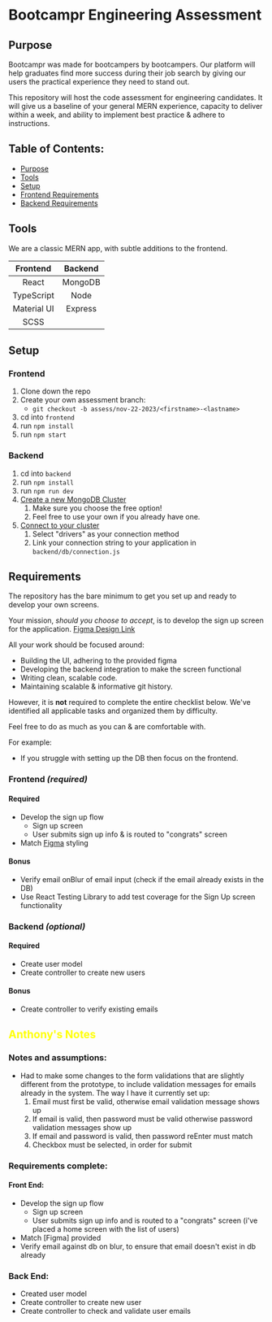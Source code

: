 # Bootcampr Engineering Assessment

## Purpose

Bootcampr was made for bootcampers by bootcampers.
Our platform will help graduates find more success during their job search by giving our users the practical experience they need to stand out.

This repository will host the code assessment for engineering candidates. It will give us a baseline of your general MERN experience, capacity to deliver within a week, and ability to implement best practice & adhere to instructions.

## Table of Contents:

- [Purpose](#purpose)
- [Tools](#tools)
- [Setup](#setup)
- [Frontend Requirements](#frontend-1)
- [Backend Requirements](#backend-1)

## Tools

We are a classic MERN app, with subtle additions to the frontend.

|  Frontend   | Backend |
| :---------: | :-----: |
|    React    | MongoDB |
| TypeScript  |  Node   |
| Material UI | Express |
|    SCSS     |         |

## Setup

### Frontend

1. Clone down the repo
1. Create your own assessment branch:
   - `git checkout -b assess/nov-22-2023/<firstname>-<lastname>`
1. cd into `frontend`
1. run `npm install`
1. run `npm start`

### Backend

1. cd into `backend`
1. run `npm install`
1. run `npm run dev`
1. [Create a new MongoDB Cluster](https://www.mongodb.com/docs/atlas/tutorial/deploy-free-tier-cluster/)
   1. Make sure you choose the free option!
   1. Feel free to use your own if you already have one.
1. [Connect to your cluster](https://www.mongodb.com/docs/atlas/tutorial/connect-to-your-cluster/)
   1. Select "drivers" as your connection method
   1. Link your connection string to your application in `backend/db/connection.js`

## Requirements

The repository has the bare minimum to get you set up and ready to develop your own screens.

Your mission, <i>should you choose to accept</i>, is to develop the sign up screen for the application.
[Figma Design Link](https://www.figma.com/file/kUfBFCzy7OjucjD9xOAUaZ/Untitled?type=design&node-id=1%3A17074&mode=design&t=0KhWulFNWTv3p0G6-1)

All your work should be focused around:

- Building the UI, adhering to the provided figma
- Developing the backend integration to make the screen functional
- Writing clean, scalable code.
- Maintaining scalable & informative git history.

However, it is <b>not</b> required to complete the entire checklist below. We've identified all applicable tasks and organized them by difficulty.

Feel free to do as much as you can & are comfortable with.

For example:

- If you struggle with setting up the DB then focus on the frontend.

### Frontend <i>(required)</i>

#### Required

- Develop the sign up flow
  - Sign up screen
  - User submits sign up info & is routed to "congrats" screen
- Match [Figma](https://www.figma.com/file/kUfBFCzy7OjucjD9xOAUaZ/Untitled?type=design&node-id=1%3A17074&mode=design&t=0KhWulFNWTv3p0G6-1) styling

#### Bonus

- Verify email onBlur of email input (check if the email already exists in the DB)
- Use React Testing Library to add test coverage for the Sign Up screen functionality

### Backend <i>(optional)</i>

#### Required

- Create user model
- Create controller to create new users

#### Bonus

- Create controller to verify existing emails


## <span style="color: yellow">Anthony's Notes</span>

### Notes and assumptions:

- Had to make some changes to the form validations that are slightly different from the prototype, to include validation messages for emails already in the system. The way I have it currently set up:
   1. Email must first be valid, otherwise email validation message shows up
   2. If email is valid, then password must be valid otherwise password validation messages show up
   3. If email and password is valid, then password reEnter must match
   4. Checkbox must be selected, in order for submit

### Requirements complete:

#### Front End:
- Develop the sign up flow
   - Sign up screen
   - User submits sign up info and is routed to a "congrats" screen (i've placed a home screen with the list of users)
- Match [Figma] provided
- Verify email against db on blur, to ensure that email doesn't exist in db already

### Back End:
- Created user model
- Create controller to create new user
- Create controller to check and validate user emails
